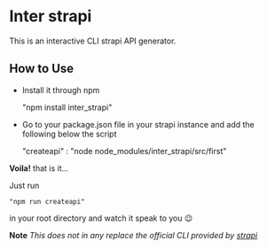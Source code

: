 # Inter strapi
This is an interactive CLI strapi API generator.


## How to Use
- Install it through npm



    "npm install inter_strapi"





-  Go to your package.json file in your strapi instance and add the following below the script





    "createapi" : "node node_modules/inter_strapi/src/first"

**Voila!** that is it…

Just run 



    "npm run createapi" 


in your root directory and watch it speak to you 😉

**Note**
*This does not in any replace the official CLI provided by* [*strapi*](https://strapi.io/documentation/developer-docs/latest/cli/CLI.html#strapi-generate-api) 

